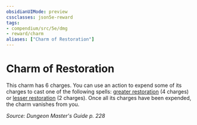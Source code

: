 ```yaml
---
obsidianUIMode: preview
cssclasses: json5e-reward
tags:
- compendium/src/5e/dmg
- reward/charm
aliases: ["Charm of Restoration"]
---
```

# Charm of Restoration

This charm has 6 charges. You can use an action to expend some of its charges to cast one of the following spells: [greater restoration](/Systems/5e/spells/greater-restoration.md) (4 charges) or [lesser restoration](/Systems/5e/spells/lesser-restoration.md) (2 charges). Once all its charges have been expended, the charm vanishes from you.

*Source: Dungeon Master's Guide p. 228*